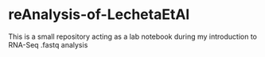 # reAnalysis-of-LechetaEtAl
This is a small repository acting as a lab notebook during my introduction to RNA-Seq .fastq analysis
